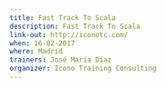 ```yaml
---
title: Fast Track To Scala
description: Fast Track To Scala
link-out: http://iconotc.com/
when: 16-02-2017
where: Madrid
trainers: José María Díaz
organizer: Icono Training Consulting
---
```

